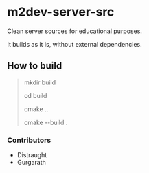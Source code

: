 # m2dev-server-src

Clean server sources for educational purposes.

It builds as it is, without external dependencies.



## How to build

> mkdir build
>
> cd build
>
> cmake ..
>
> cmake --build .



### Contributors

- Distraught
- Gurgarath